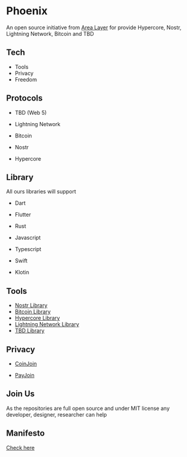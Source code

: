 # Phoenix 

An open source initiative from [Area Layer](https://github.com/AreaLayer) for provide Hypercore, Nostr, Lightning Network, Bitcoin and TBD

## Tech 

- Tools
- Privacy
- Freedom

## Protocols 

- TBD (Web 5) 

- Lightning Network 

- Bitcoin 

- Nostr 

- Hypercore 

## Library

All ours libraries will support

- Dart

- Flutter

- Rust

- Javascript

- Typescript

- Swift

- Klotin

## Tools

- [Nostr Library](https://github.com/Phoenix-Organization/Nostr-lib)
- [Bitcoin Library](https://github.com/Phoenix-Organization/Bitcoin-lib)
- [Hypercore Library](https://github.com/Phoenix-Organization/Hypercore-lib)
- [Lightning Network Library](https://github.com/Phoenix-Organization/Lightning-Network-Lib)
- [TBD Library](https://github.com/Phoenix-Organization/TBD-lib)

## Privacy

- [CoinJoin](https://github.com/Phoenix-Organization/Coinjoin-lib)

- [PayJoin](https://github.com/Phoenix-Organization/payjoin-lib)

## Join Us

As the repositories are full open source and under MIT license any developer, designer, researcher can help

## Manifesto

[Check here](https://github.com/Phoenix-Organization/.github/blob/main/MANIFESTO.md)
